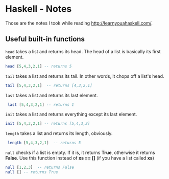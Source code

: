 # Haskell - Notes



Those are the notes I took while reading http://learnyouahaskell.com/.



## Useful built-in functions



`head`  takes a list and returns its head. The head of a list is basically its first element.

```haskell
head [5,4,3,2,1] -- returns 5
```



`tail` takes a list and returns its tail. In other words, it chops off a list's head.

```haskell
tail [5,4,3,2,1]  -- returns [4,3,2,1] 
```



`last` takes a list and returns its last element.

```haskell
 last [5,4,3,2,1] -- returns 1
```



`init` takes a list and returns everything except its last element.

```haskell
init [5,4,3,2,1] -- returns [5,4,3,2]
```



`length` takes a list and returns its length, obviously.

```haskell
 length [5,4,3,2,1]  -- returns 5
```



`null` checks if a list is empty. If it is, it returns **True**, otherwise it returns **False**. Use this function instead of **xs == []** (if you have a list called **xs**)

```haskell
null [1,2,3]  -- returns False
null [] -- returns True
```



 

 

 